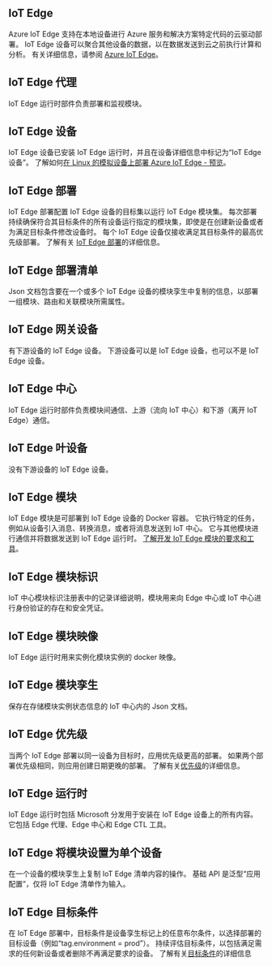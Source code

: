 ## <a name="iot-edge"></a>IoT Edge
Azure IoT Edge 支持在本地设备进行 Azure 服务和解决方案特定代码的云驱动部署。 IoT Edge 设备可以聚合其他设备的数据，以在数据发送到云之前执行计算和分析。 有关详细信息，请参阅 [Azure IoT Edge](https://docs.microsoft.com/azure/iot-edge/)。

## <a name="iot-edge-agent"></a>IoT Edge 代理
IoT Edge 运行时部件负责部署和监视模块。

## <a name="iot-edge-device"></a>IoT Edge 设备
IoT Edge 设备已安装 IoT Edge 运行时，并且在设备详细信息中标记为“IoT Edge 设备”。 了解如何[在 Linux 的模拟设备上部署 Azure IoT Edge - 预览](https://docs.microsoft.com/azure/iot-edge/tutorial-simulate-device-linux)。

## <a name="iot-edge-deployment"></a>IoT Edge 部署
IoT Edge 部署配置 IoT Edge 设备的目标集以运行 IoT Edge 模块集。 每次部署持续确保符合其目标条件的所有设备运行指定的模块集，即使是在创建新设备或者为满足目标条件修改设备时。 每个 IoT Edge 设备仅接收满足其目标条件的最高优先级部署。 了解有关 [IoT Edge 部署](https://docs.microsoft.com/azure/iot-edge/module-deployment-monitoring)的详细信息。

## <a name="iot-edge-deployment-manifest"></a>IoT Edge 部署清单
Json 文档包含要在一个或多个 IoT Edge 设备的模块孪生中复制的信息，以部署一组模块、路由和关联模块所需属性。

## <a name="iot-edge-gateway-device"></a>IoT Edge 网关设备
有下游设备的 IoT Edge 设备。 下游设备可以是 IoT Edge 设备，也可以不是 IoT Edge 设备。

## <a name="iot-edge-hub"></a>IoT Edge 中心
IoT Edge 运行时部件负责模块间通信、上游（流向 IoT 中心）和下游（离开 IoT Edge）通信。 

## <a name="iot-edge-leaf-device"></a>IoT Edge 叶设备
没有下游设备的 IoT Edge 设备。 

## <a name="iot-edge-module"></a>IoT Edge 模块
IoT Edge 模块是可部署到 IoT Edge 设备的 Docker 容器。 它执行特定的任务，例如从设备引入消息、转换消息，或者将消息发送到 IoT 中心。 它与其他模块进行通信并将数据发送到 IoT Edge 运行时。 [了解开发 IoT Edge 模块的要求和工具](https://docs.microsoft.com/azure/iot-edge/module-development)。

## <a name="iot-edge-module-identity"></a>IoT Edge 模块标识
IoT 中心模块标识注册表中的记录详细说明，模块用来向 Edge 中心或 IoT 中心进行身份验证的存在和安全凭证。

## <a name="iot-edge-module-image"></a>IoT Edge 模块映像
IoT Edge 运行时用来实例化模块实例的 docker 映像。

## <a name="iot-edge-module-twin"></a>IoT Edge 模块孪生
保存在存储模块实例状态信息的 IoT 中心内的 Json 文档。

## <a name="iot-edge-priority"></a>IoT Edge 优先级
当两个 IoT Edge 部署以同一设备为目标时，应用优先级更高的部署。 如果两个部署优先级相同，则应用创建日期更晚的部署。 了解有关[优先级](https://docs.microsoft.com/azure/iot-edge/module-deployment-monitoring#priority)的详细信息。

## <a name="iot-edge-runtime"></a>IoT Edge 运行时
IoT Edge 运行时包括 Microsoft 分发用于安装在 IoT Edge 设备上的所有内容。 它包括 Edge 代理、Edge 中心和 Edge CTL 工具。

## <a name="iot-edge-set-modules-to-a-single-device"></a>IoT Edge 将模块设置为单个设备
在一个设备的模块孪生上复制 IoT Edge 清单内容的操作。 基础 API 是泛型“应用配置”，仅将 IoT Edge 清单作为输入。

## <a name="iot-edge-target-condition"></a>IoT Edge 目标条件
在 IoT Edge 部署中，目标条件是设备孪生标记上的任意布尔条件，以选择部署的目标设备（例如“tag.environment = prod”）。 持续评估目标条件，以包括满足需求的任何新设备或者删除不再满足要求的设备。 了解有关[目标条件](https://docs.microsoft.com/azure/iot-edge/module-deployment-monitoring#target-condition)的详细信息